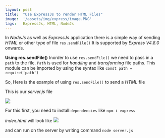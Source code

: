 ```yaml
---
layout: post
title:  "Use ExpressJs to render HTML Files"
image:  '/assets/img/express/image.PNG'
tags:   ExpressJs, HTML, NodeJs
---
```


In _NodeJs_ as well as _ExpressJs_ application there is a simple way of sending _HTML_ or other type of file `res.sendFile()` It is supported by _Express_ _V4.8.0_ onwards.

**Using res.sendFile()**
Inorder to use `res.sendFile()` we need to pass in a `path` to the file. `Path` is used for _handling_ and _transforming_ file paths. This module can be imported by using the syntax like `const path = require('path')`

So, Here is the example of using `res.sendFile()` to send a _HTML_ file

This is our _server.js_ file

![]({{site.baseurl}}/assets/img/express/html.PNG)

For this first, you need to install `dependencies` like
`npm i express`

_index.html_ will look like
 ![]({{site.baseurl}}/assets/img/express/index.PNG)

and can run on the server by writing command `node server.js`
